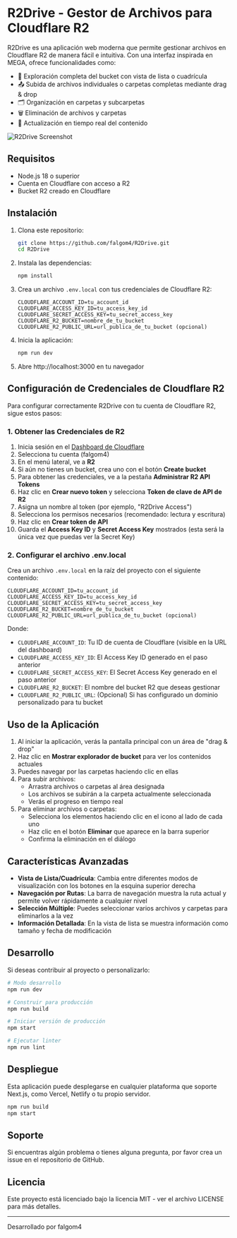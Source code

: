 # R2Drive - Gestor de Archivos para Cloudflare R2

R2Drive es una aplicación web moderna que permite gestionar archivos en Cloudflare R2 de manera fácil e intuitiva. Con una interfaz inspirada en MEGA, ofrece funcionalidades como:

- 📂 Exploración completa del bucket con vista de lista o cuadrícula
- 📤 Subida de archivos individuales o carpetas completas mediante drag & drop
- 🗂️ Organización en carpetas y subcarpetas
- 🗑️ Eliminación de archivos y carpetas
- 🔄 Actualización en tiempo real del contenido

![R2Drive Screenshot](https://ejemplo.com/screenshot.png)

## Requisitos

- Node.js 18 o superior
- Cuenta en Cloudflare con acceso a R2
- Bucket R2 creado en Cloudflare

## Instalación

1. Clona este repositorio:
   ```bash
   git clone https://github.com/falgom4/R2Drive.git
   cd R2Drive
   ```

2. Instala las dependencias:
   ```bash
   npm install
   ```

3. Crea un archivo `.env.local` con tus credenciales de Cloudflare R2:
   ```
   CLOUDFLARE_ACCOUNT_ID=tu_account_id
   CLOUDFLARE_ACCESS_KEY_ID=tu_access_key_id
   CLOUDFLARE_SECRET_ACCESS_KEY=tu_secret_access_key
   CLOUDFLARE_R2_BUCKET=nombre_de_tu_bucket
   CLOUDFLARE_R2_PUBLIC_URL=url_publica_de_tu_bucket (opcional)
   ```

4. Inicia la aplicación:
   ```bash
   npm run dev
   ```

5. Abre http://localhost:3000 en tu navegador

## Configuración de Credenciales de Cloudflare R2

Para configurar correctamente R2Drive con tu cuenta de Cloudflare R2, sigue estos pasos:

### 1. Obtener las Credenciales de R2

1. Inicia sesión en el [Dashboard de Cloudflare](https://dash.cloudflare.com)
2. Selecciona tu cuenta (falgom4)
3. En el menú lateral, ve a **R2**
4. Si aún no tienes un bucket, crea uno con el botón **Create bucket**
5. Para obtener las credenciales, ve a la pestaña **Administrar R2 API Tokens**
6. Haz clic en **Crear nuevo token** y selecciona **Token de clave de API de R2**
7. Asigna un nombre al token (por ejemplo, "R2Drive Access")
8. Selecciona los permisos necesarios (recomendado: lectura y escritura)
9. Haz clic en **Crear token de API**
10. Guarda el **Access Key ID** y **Secret Access Key** mostrados (esta será la única vez que puedas ver la Secret Key)

### 2. Configurar el archivo .env.local

Crea un archivo `.env.local` en la raíz del proyecto con el siguiente contenido:

```
CLOUDFLARE_ACCOUNT_ID=tu_account_id
CLOUDFLARE_ACCESS_KEY_ID=tu_access_key_id
CLOUDFLARE_SECRET_ACCESS_KEY=tu_secret_access_key
CLOUDFLARE_R2_BUCKET=nombre_de_tu_bucket
CLOUDFLARE_R2_PUBLIC_URL=url_publica_de_tu_bucket (opcional)
```

Donde:
- `CLOUDFLARE_ACCOUNT_ID`: Tu ID de cuenta de Cloudflare (visible en la URL del dashboard)
- `CLOUDFLARE_ACCESS_KEY_ID`: El Access Key ID generado en el paso anterior
- `CLOUDFLARE_SECRET_ACCESS_KEY`: El Secret Access Key generado en el paso anterior
- `CLOUDFLARE_R2_BUCKET`: El nombre del bucket R2 que deseas gestionar
- `CLOUDFLARE_R2_PUBLIC_URL`: (Opcional) Si has configurado un dominio personalizado para tu bucket

## Uso de la Aplicación

1. Al iniciar la aplicación, verás la pantalla principal con un área de "drag & drop"
2. Haz clic en **Mostrar explorador de bucket** para ver los contenidos actuales
3. Puedes navegar por las carpetas haciendo clic en ellas
4. Para subir archivos:
   - Arrastra archivos o carpetas al área designada
   - Los archivos se subirán a la carpeta actualmente seleccionada
   - Verás el progreso en tiempo real
5. Para eliminar archivos o carpetas:
   - Selecciona los elementos haciendo clic en el icono al lado de cada uno
   - Haz clic en el botón **Eliminar** que aparece en la barra superior
   - Confirma la eliminación en el diálogo

## Características Avanzadas

- **Vista de Lista/Cuadrícula**: Cambia entre diferentes modos de visualización con los botones en la esquina superior derecha
- **Navegación por Rutas**: La barra de navegación muestra la ruta actual y permite volver rápidamente a cualquier nivel
- **Selección Múltiple**: Puedes seleccionar varios archivos y carpetas para eliminarlos a la vez
- **Información Detallada**: En la vista de lista se muestra información como tamaño y fecha de modificación

## Desarrollo

Si deseas contribuir al proyecto o personalizarlo:

```bash
# Modo desarrollo
npm run dev

# Construir para producción
npm run build

# Iniciar versión de producción
npm start

# Ejecutar linter
npm run lint
```

## Despliegue

Esta aplicación puede desplegarse en cualquier plataforma que soporte Next.js, como Vercel, Netlify o tu propio servidor.

```bash
npm run build
npm start
```

## Soporte

Si encuentras algún problema o tienes alguna pregunta, por favor crea un issue en el repositorio de GitHub.

## Licencia

Este proyecto está licenciado bajo la licencia MIT - ver el archivo LICENSE para más detalles.

---

Desarrollado por falgom4
